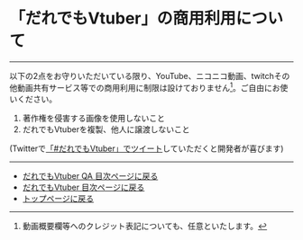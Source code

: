 # 「だれでもVtuber」の商用利用について
---
以下の2点をお守りいただいている限り、YouTube、ニコニコ動画、twitchその他動画共有サービス等での商用利用に制限は設けておりません[^1]。ご自由にお使いください。

1. 著作権を侵害する画像を使用しないこと
1. だれでもVtuberを複製、他人に譲渡しないこと

(Twitterで[「#だれでもVtuber」でツイート](https://twitter.com/intent/tweet?hashtags=%E3%81%A0%E3%82%8C%E3%81%A7%E3%82%82Vtuber)していただくと開発者が喜びます)

---
+ [だれでもVtuber QA 目次ページに戻る](index_vtuber2_qa.md)
+ [だれでもVtuber 目次ページに戻る](index_vtuber2.md)
+ [トップページに戻る](index_top.md#falhong-cha)

[^1]: 動画概要欄等へのクレジット表記についても、任意といたします。